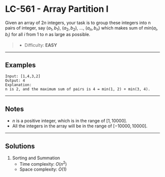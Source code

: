 # LC-561 - Array Partition I

Given an array of $2n$ integers, your task is to group these integers into n pairs of integer, say $(a_1, b_1)$, $(a_2, b_2)$, ..., $(a_n, b_n)$ which makes sum of $min(a_i, b_i)$ for all $i$ from $1$ to $n$ as large as possible.

> * Difficulty: **EASY**

---
## Examples

```
Input: [1,4,3,2]
Output: 4
Explanation:
n is 2, and the maximum sum of pairs is 4 = min(1, 2) + min(3, 4).
```

---
## Notes

* $n$ is a positive integer, which is in the range of $[1, 10000]$.
* All the integers in the array will be in the range of $[-10000, 10000]$.

---
## Solutions

1. Sorting and Summation
    * Time complexity: $O(n^2)$
    * Space complexity: $O(1)$